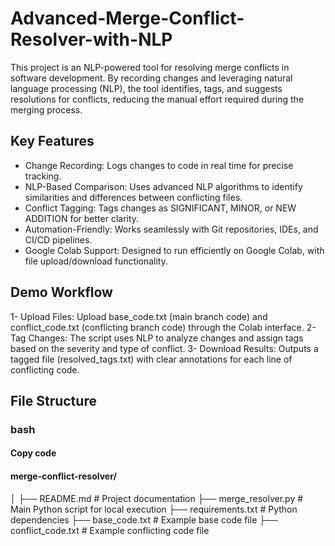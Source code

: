 # Advanced-Merge-Conflict-Resolver-with-NLP

This project is an NLP-powered tool for resolving merge conflicts in software development. By recording changes and leveraging natural language processing (NLP), the tool identifies, tags, and suggests resolutions for conflicts, reducing the manual effort required during the merging process.

## Key Features

- Change Recording: Logs changes to code in real time for precise tracking.
- NLP-Based Comparison: Uses advanced NLP algorithms to identify similarities and differences between conflicting files.
- Conflict Tagging: Tags changes as SIGNIFICANT, MINOR, or NEW ADDITION for better clarity.
- Automation-Friendly: Works seamlessly with Git repositories, IDEs, and CI/CD pipelines.
- Google Colab Support: Designed to run efficiently on Google Colab, with file upload/download functionality.

## Demo Workflow

1- Upload Files: Upload base_code.txt (main branch code) and conflict_code.txt (conflicting branch code) through the Colab interface.
2- Tag Changes: The script uses NLP to analyze changes and assign tags based on the severity and type of conflict.
3- Download Results: Outputs a tagged file (resolved_tags.txt) with clear annotations for each line of conflicting code.

## File Structure
### bash
#### Copy code
#### merge-conflict-resolver/

│
├── README.md               # Project documentation
├── merge_resolver.py       # Main Python script for local execution
├── requirements.txt        # Python dependencies
├── base_code.txt           # Example base code file
├── conflict_code.txt       # Example conflicting code file

